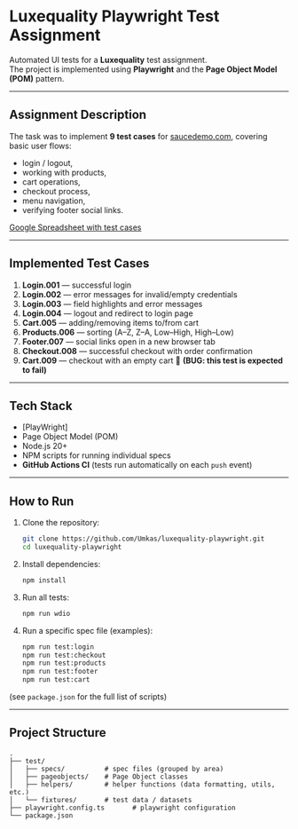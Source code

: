 # Luxequality Playwright Test Assignment

Automated UI tests for a **Luxequality** test assignment.  
The project is implemented using **Playwright** and the **Page Object Model (POM)** pattern.

---

## Assignment Description
The task was to implement **9 test cases** for [saucedemo.com](https://www.saucedemo.com/), covering basic user flows:  
- login / logout,  
- working with products,  
- cart operations,  
- checkout process,  
- menu navigation,  
- verifying footer social links.  

[Google Spreadsheet with test cases](https://docs.google.com/spreadsheets/d/1YKoxHwVzdDeFZ2N1k0IUA666X-Nw-EKOVx9yvdwoCsw/edit?usp=sharing)

---

## Implemented Test Cases
1. **Login.001** — successful login  
2. **Login.002** — error messages for invalid/empty credentials  
3. **Login.003** — field highlights and error messages  
4. **Login.004** — logout and redirect to login page  
5. **Cart.005** — adding/removing items to/from cart  
6. **Products.006** — sorting (A–Z, Z–A, Low–High, High–Low)  
7. **Footer.007** — social links open in a new browser tab  
8. **Checkout.008** — successful checkout with order confirmation  
9. **Cart.009** — checkout with an empty cart 🚨 **(BUG: this test is expected to fail)**
---

## Tech Stack
- [PlayWright] 
- Page Object Model (POM)  
- Node.js 20+  
- NPM scripts for running individual specs  
- **GitHub Actions CI** (tests run automatically on each `push` event)  

---

## How to Run
1. Clone the repository:
   ```bash
   git clone https://github.com/Umkas/luxequality-playwright.git
   cd luxequality-playwright
   ```

2. Install dependencies:
   ```bash
   npm install
   ```

3. Run all tests:
   ```bash
   npm run wdio
   ```

4. Run a specific spec file (examples):
   ```bash
   npm run test:login
   npm run test:checkout
   npm run test:products
   npm run test:footer
   npm run test:cart
   ```

(see `package.json` for the full list of scripts)

---

## Project Structure
```
.
├── test/
│   ├── specs/          # spec files (grouped by area)
│   ├── pageobjects/    # Page Object classes
│   ├── helpers/        # helper functions (data formatting, utils, etc.)
│   └── fixtures/       # test data / datasets
├── playwright.config.ts       # playwright configuration
└── package.json
```


